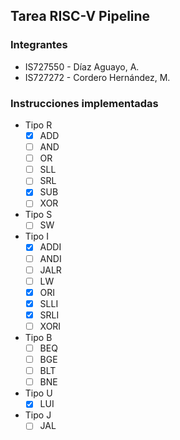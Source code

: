## Tarea RISC-V Pipeline

### Integrantes
- IS727550 - Díaz Aguayo, A.
- IS727272 - Cordero Hernández, M.

### Instrucciones implementadas
- Tipo R
    - [x] ADD
    - [ ] AND
    - [ ] OR
    - [ ] SLL
    - [ ] SRL
    - [x] SUB
    - [ ] XOR
- Tipo S
    - [ ] SW
- Tipo I
    - [x] ADDI
    - [ ] ANDI
    - [ ] JALR
    - [ ] LW
    - [x] ORI
    - [x] SLLI
    - [x] SRLI
    - [ ] XORI
- Tipo B
    - [ ] BEQ
    - [ ] BGE
    - [ ] BLT
    - [ ] BNE
- Tipo U
    - [x] LUI
- Tipo J
    - [ ] JAL
